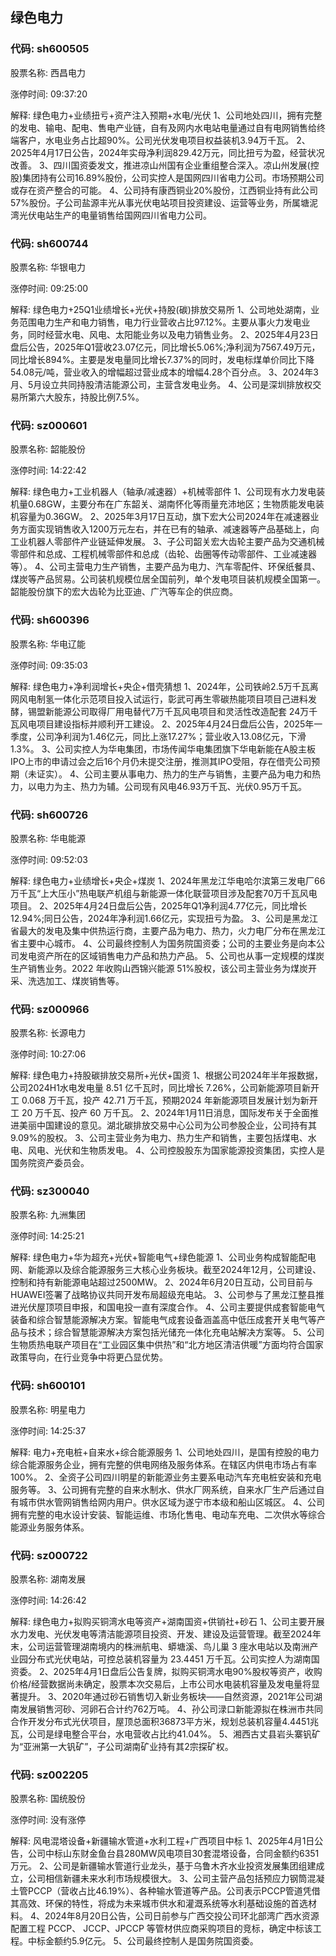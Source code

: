## 绿色电力

### 代码: sh600505

股票名称: 西昌电力

涨停时间: 09:37:20

解释: 绿色电力+业绩扭亏+资产注入预期+水电/光伏
1、公司地处四川，拥有完整的发电、输电、配电、售电产业链，自有及网内水电站电量通过自有电网销售给终端客户，水电业务占比超90%。公司光伏发电项目权益装机3.94万千瓦。
2、2025年4月17日公告，2024年实母净利润829.42万元，同比扭亏为盈，经营状况改善。
3、四川国资委发文，推进凉山州国有企业重组整合深入。凉山州发展(控股)集团持有公司16.89%股份，公司实控人是国网四川省电力公司。市场预期公司或存在资产整合的可能。
4、公司持有康西铜业20%股份，江西铜业持有此公司57%股份。子公司盐源丰光从事光伏电站项目投资建设、运营等业务，所属塘泥湾光伏电站生产的电量销售给国网四川省电力公司。

### 代码: sh600744

股票名称: 华银电力

涨停时间: 09:25:00

解释: 绿色电力+25Q1业绩增长+光伏+持股(碳)排放交易所
1、公司地处湖南，业务范围电力生产和电力销售，电力行业营收占比97.12%。主要从事火力发电业务，同时经营水电、风电、太阳能业务以及电力销售业务。
2、2025年4月23日盘后公告，2025年Q1营收23.07亿元，同比增长5.06%;净利润为7567.49万元，同比增长894%。主要是发电量同比增长7.37%的同时，发电标煤单价同比下降54.08元/吨，营业收入的增幅超过营业成本的增幅4.28个百分点。
3、2024年3月、5月设立共同持股清洁能源公司，主营含发电业务。
4、公司是深圳排放权交易所第六大股东，持股比例7.5%。

### 代码: sz000601

股票名称: 韶能股份

涨停时间: 14:22:42

解释: 绿色电力+工业机器人（轴承/减速器）+机械零部件
1、公司现有水力发电装机量0.68GW，主要分布在广东韶关、湖南怀化等雨量充沛地区；生物质能发电装机容量为0.36GW。
2、2025年3月17日互动，旗下宏大公司2024年在减速器业务方面实现销售收入1200万元左右，并在已有的轴承、减速器等产品基础上，向工业机器人零部件产业链延伸发展。
3、子公司韶关宏大齿轮主要产品为交通机械零部件和总成、工程机械零部件和总成（齿轮、齿圈等传动零部件、工业减速器等）。
4、公司主营电力生产销售，主要产品为电力、汽车零配件、环保纸餐具、煤炭等产品贸易。公司装机规模位居全国前列，单个发电项目装机规模全国第一。韶能股份旗下的宏大齿轮为比亚迪、广汽等车企的供应商。

### 代码: sh600396

股票名称: 华电辽能

涨停时间: 09:35:03

解释: 绿色电力+净利润增长+央企+借壳猜想
1、2024年，公司铁岭2.5万千瓦离网风电制氢一体化示范项目投入试运行，彰武可再生零碳热能项目项目己进料发酵，锡盟新能源公司取得厂用电替代7万千瓦风电项目和灵活性改造配套 24万千瓦风电项目建设指标并顺利开工建设。
2、2025年4月24日盘后公告，2025年一季度，公司净利润为1.46亿元，同比上涨17.27%；营业收入13.08亿元，下滑1.3%。
3、公司实控人为华电集团，市场传闻华电集团旗下华电新能在A股主板IPO上市的申请过会之后16个月仍未提交注册，推测其IPO受阻，存在借壳公司预期（未证实）。
4、公司主要从事电力、热力的生产与销售，主要产品为电力和热力，以电力为主、热力为辅。公司现有风电46.93万千瓦、光伏0.95万千瓦。

### 代码: sh600726

股票名称: 华电能源

涨停时间: 09:52:03

解释: 绿色电力+业绩增长+央企+煤炭
1、2024年黑龙江华电哈尔滨第三发电厂66万千瓦“上大压小”热电联产机组与新能源一体化联营项目涉及配套70万千瓦风电项目。
2、2025年4月24日盘后公告，2025年Q1净利润4.77亿元，同比增长12.94%;同日公告，2024年净利润1.66亿元，实现扭亏为盈。
3、公司是黑龙江省最大的发电及集中供热运行商，主要产品为电力、热力，火力电厂分布在黑龙江省主要中心城市。
4、公司最终控制人为国务院国资委；公司的主要业务是向本公司发电资产所在的区域销售电力产品和热力产品。
5、公司也从事一定规模的煤炭生产销售业务。2022 年收购山西锦兴能源 51%股权，该公司主营业务为煤炭开采、洗选加工、煤炭销售等。

### 代码: sz000966

股票名称: 长源电力

涨停时间: 10:27:06

解释: 绿色电力+持股碳排放交易所+光伏+国资
1、根据公司2024年半年报数据，公司2024H1水电发电量 8.51 亿千瓦时，同比增长 7.26%，公司新能源项目新开工 0.068 万千瓦，投产 42.71 万千瓦，预期2024 年新能源项目发展计划为新开工 20 万千瓦、投产 60 万千瓦。
2、2024年1月11日消息，国际发布关于全面推进美丽中国建设的意见。湖北碳排放交易中心公司为公司参股企业，公司持有其9.09%的股权。
3、公司主营业务为电力、热力生产和销售，主要包括煤电、水电、风电、光伏和生物质发电。
4、公司控股股东为国家能源投资集团，实控人是国务院资产委员会。

### 代码: sz300040

股票名称: 九洲集团

涨停时间: 14:25:21

解释: 绿色电力+华为超充+光伏+智能电气+绿色能源
1、公司业务构成智能配电网、新能源以及综合能源服务三大核心业务板块。截至2024年12月，公司建设、控制和持有新能源电站超过2500MW。
2、2024年6月20日互动，公司目前与HUAWEI签署了战略协议共同开发布局超级充电站。
3、公司参与了黑龙江整县推进光伏屋顶项目申报，和国电投一直有深度合作。
4、公司主要提供成套智能电气装备和综合智慧能源解决方案。智能电气成套设备涵盖高中低压成套开关电气等产品与技术；综合智慧能源解决方案包括光储充一体化充电站解决方案等。
5、公司生物质热电联产项目在“工业园区集中供热”和“北方地区清洁供暖”方面均符合国家政策导向，在行业竞争中将更凸显优势。

### 代码: sh600101

股票名称: 明星电力

涨停时间: 14:25:37

解释: 电力+充电桩+自来水+综合能源服务
1、公司地处四川，是国有控股的电力综合能源服务企业，拥有完整的供电网络及服务体系。在辖区内供电市场占有率100%。
2、全资子公司四川明星的新能源业务主要系电动汽车充电桩安装和充电服务等。
3、公司拥有完整的自来水制水、供水厂网系统，自来水厂生产后通过自有城市供水管网销售给网内用户。供水区域为遂宁市本级和船山区城区。
4、公司拥有完整的电水设计安装、智能运维、市场化售电、电动车充电、二次供水等综合能源业务服务体系。

### 代码: sz000722

股票名称: 湖南发展

涨停时间: 14:26:42

解释: 绿色电力+拟购买铜湾水电等资产+湖南国资+供销社+砂石
1、公司主要开展水力发电、光伏发电等清洁能源项目投资、开发、建设及运营管理。截至2024年末，公司运营管理湖南境内的株洲航电、蟒塘溪、鸟儿巢 3 座水电站以及南洲产业园分布式光伏电站，可控总装机容量为 23.4451 万千瓦。公司实控人为湖南国资委。
2、2025年4月1日盘后公告复牌，拟购买铜湾水电90%股权等资产，收购价格/经营数据尚未确定，股票本次交易后，上市公司水电装机容量及发电量将显著提升。
3、2020年通过砂石销售切入新业务板块——自然资源，2021年公司湖南发展销售河砂、河卵石合计约762万吨。
4、孙公司渌口新能源拟在株洲市共同合作开发分布式光伏项目，屋顶总面积36873平方米，规划总装机容量4.4451兆瓦，公司是绿电整合平台，水电营收占比约41.04%。
5、湘西古丈县岩头寨钒矿为“亚洲第一大钒矿”，子公司湖南矿业持有其2宗探矿权。

### 代码: sz002205

股票名称: 国统股份

涨停时间: 没有涨停

解释: 风电混塔设备+新疆输水管道+水利工程+广西项目中标
1、2025年4月1日公告，公司中标山东财金鱼台县280MW风电项目30套混塔设备，合同金额约6351万元。
2、公司是新疆输水管道行业龙头，基于乌鲁木齐水业投资发展集团组建成立，公司相信新疆未来水利市场规模很大。
3、公司主营产品包括预应力钢筒混凝土管PCCP（营收占比46.19%）、各种输水管道等产品。公司表示PCCP管道凭借其高效、环保的特性，将成为未来城市供水和灌溉系统等水利基础设施的首选材料。
4、2024年8月20日公告，公司日前参与广西交投公司环北部湾广西水资源配置工程 PCCP、 JCCP、JPCCP 等管材供应商采购项目的竞标，确定中标该工程。中标金额约5.9亿元。
5、公司最终控制人是国务院国资委。


